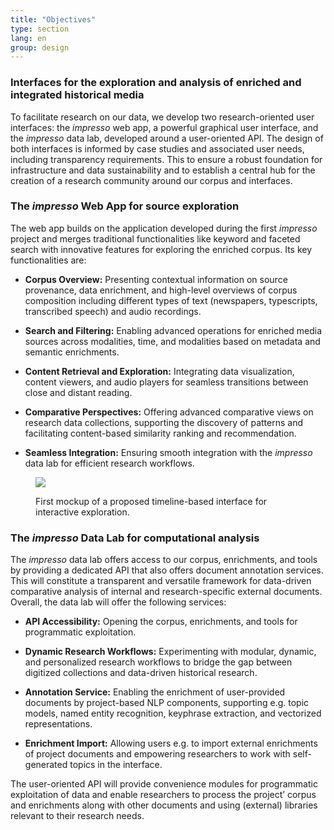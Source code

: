 ```yaml
---
title: "Objectives"
type: section
lang: en
group: design
---
```


### Interfaces for the exploration and analysis of enriched and integrated historical media

To facilitate research on our data, we develop two research-oriented user interfaces: the *impresso* web app, a powerful graphical user interface, and the *impresso* data lab, developed around a user-oriented API. The design of both interfaces is informed by case studies and associated user needs, including transparency requirements. This to ensure a robust foundation for infrastructure and data sustainability and to establish a central hub for the creation of a research community around our corpus and interfaces.

### The *impresso* Web App for source exploration

The web app builds on the application developed during the first *impresso* project and merges traditional functionalities like keyword and faceted search with innovative features for exploring the enriched corpus. Its key functionalities are:

- **Corpus Overview:** Presenting contextual information on source provenance, data enrichment, and high-level overviews of corpus composition including different types of text (newspapers, typescripts, transcribed speech) and audio recordings.

- **Search and Filtering:** Enabling advanced operations for enriched media sources across modalities, time, and modalities based on metadata and semantic enrichments.

- **Content Retrieval and Exploration:** Integrating data visualization, content viewers, and audio players for seamless transitions between close and distant reading.

- **Comparative Perspectives:** Offering advanced comparative views on research data collections, supporting the discovery of patterns and facilitating content-based similarity ranking and recommendation.

- **Seamless Integration:** Ensuring smooth integration with the *impresso* data lab for efficient research workflows.

<figure class='respect-margin'>
      <img class='cover' src='{{ site.url }}/assets/images/doppio-timeline.png'>
      <figcaption class="wrapper">
          <p>First mockup of a proposed timeline-based interface for interactive exploration.</p>
      </figcaption>
    </figure>

### The *impresso* Data Lab for computational analysis

The *impresso* data lab offers access to our corpus, enrichments, and tools by providing a dedicated API that also offers document annotation services. This will constitute a transparent and versatile framework for data-driven comparative analysis of internal and research-specific external documents. Overall, the data lab will offer the following services:

- **API Accessibility:** Opening the corpus, enrichments, and tools for programmatic exploitation.

- **Dynamic Research Workflows:** Experimenting with modular, dynamic, and personalized research workflows to bridge the gap between digitized collections and data-driven historical research.

- **Annotation Service:** Enabling the enrichment of user-provided documents by project-based NLP components, supporting e.g. topic models, named entity recognition, keyphrase extraction, and vectorized representations.

- **Enrichment Import:** Allowing users e.g. to import external enrichments of project documents and empowering researchers to work with self-generated topics in the interface.

The user-oriented API will provide convenience modules for programmatic exploitation of data and enable researchers to process the project’ corpus and enrichments along with other documents and using (external) libraries relevant to their research needs.


